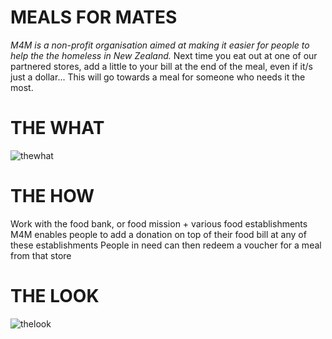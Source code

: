 # MEALS FOR MATES

*M4M is a non-profit organisation aimed at making it easier for people to help the the homeless in New Zealand.*
Next time you eat out at one of our partnered stores, add a little to your bill at the end of the meal, even if it/s just a dollar... This will go towards a meal for someone who needs it the most.

# THE WHAT

![thewhat](https://user-images.githubusercontent.com/36146995/44000965-4dc13b1e-9e7d-11e8-9128-2f3a204ef004.png)


# THE HOW

Work with the food bank, or food mission + various food establishments
M4M enables people to add a donation on top of their food bill at any of these establishments
People in need can then redeem a voucher for a meal from that store

# THE LOOK

![thelook](https://user-images.githubusercontent.com/36146995/44000863-9e591aa8-9e7b-11e8-92bb-6ad8339639d8.png)
